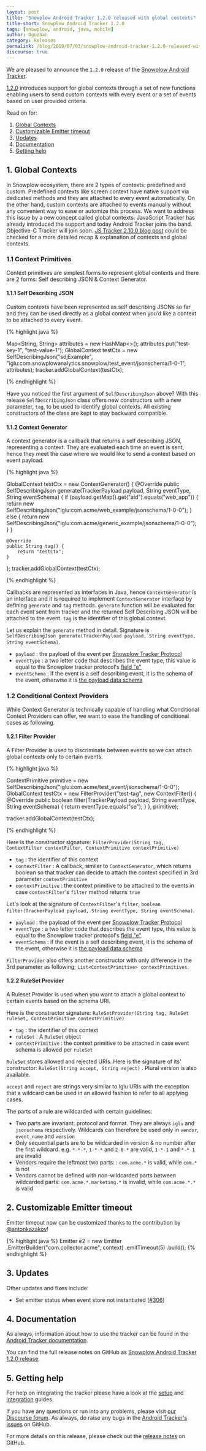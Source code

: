 ```yaml
---
layout: post
title: "Snowplow Android Tracker 1.2.0 released with global contexts"
title-short: Snowplow Android Tracker 1.2.0
tags: [snowplow, android, java, mobile]
author: Oguzhan
category: Releases
permalink: /blog/2019/07/03/snowplow-android-tracker-1.2.0-released-with-global-contexts/
discourse: true
---
```


We are pleased to announce the `1.2.0` release of the [Snowplow Android Tracker][repo].

[1.2.0][release-notes] introduces support for global contexts through a set of new functions enabling users to send custom contexts with every event or a set of events based on user provided criteria.

Read on for:

1. [Global Contexts](#global-contexts)
2. [Customizable Emitter timeout](#customizable-emitter-timeout)
3. [Updates](#updates)
4. [Documentation](#docs)
5. [Getting help](#help)

<!--more-->

<h2 id="global-contexts">1. Global Contexts</h2>

In Snowplow ecosystem, there are 2 types of contexts: predefined and custom. Predefined contexts like screen context have native support via dedicated methods and they are attached to every event automatically. On the other hand, custom contexts are attached to events manually without any convenient way to ease or automize this process. We want to address this issue by a new concept called global contexts. JavaScript Tracker has already introduced the support and today Android Tracker joins the band. Objective-C Tracker will join soon. [JS Tracker 2.10.0 blog post][js-tracker-2.10.0-blog-post] could be checked for a more detailed recap & explanation of contexts and global contexts.

### 1.1 Context Primitives

Context primitives are simplest forms to represent global contexts and there are 2 forms: Self describing JSON & Context Generator.

#### 1.1.1 Self Describing JSON

Custom contexts have been represented as self describing JSONs so far and they can be used directly as a global context when you’d like a context to be attached to every event.

{% highlight java %}

Map<String, String> attributes = new HashMap<>();
attributes.put("test-key-1", "test-value-1");
GlobalContext testCtx = new SelfDescribingJson("sdjExample", "iglu:com.snowplowanalytics.snowplow/test_event/jsonschema/1-0-1", attributes);
tracker.addGlobalContext(testCtx);

{% endhighlight %}

Have you noticed the first argument of `SelfDescribingJson` above? With this release `SelfDescribingJson` class offers new constructors with a new parameter, `tag`, to be used to identify global contexts. All existing constructors of the class are kept to stay backward compatible.

#### 1.1.2 Context Generator

A context generator is a callback that returns a self describing JSON, representing a context. They are evaluated each time an event is sent, hence they meet the case where we would like to send a context based on event payload.

{% highlight java %}

GlobalContext testCtx = new ContextGenerator() {
    @Override
    public SelfDescribingJson generate(TrackerPayload payload, String eventType, String eventSchema) {
        if (payload.getMap().get("aid").equals("web_app")) {
            return new SelfDescribingJson("iglu:com.acme/web_example/jsonschema/1-0-0");
        } else {
            return new SelfDescribingJson("iglu:com.acme/generic_example/jsonschema/1-0-0");
        }
    }

    @Override
    public String tag() {
        return "testCtx";
    }
};
tracker.addGlobalContext(testCtx);

{% endhighlight %}

Callbacks are represented as interfaces in Java, hence `ContextGenerator` is an interface and it is required to implement `ContextGenerator` interface by defining `generate` and `tag` methods. `generate` function will be evaluated for each event sent from tracker and the returned Self Describing JSON will be attached to the event. `tag` is the identifier of this global context.

Let us explain the `generate` method in detail. Signature is `SelfDescribingJson generate(TrackerPayload payload, String eventType, String eventSchema)`.
- `payload` :  the payload of the event per [Snowplow Tracker Protocol][tracker-protocol]
- `eventType` : a two letter code that describes the event type, this value is equal to the Snowplow tracker protocol's [field "e"][tracker-protocol-event-type]
- `eventSchema` : if the event is a self describing event, it is the schema of the event, otherwise it is [the payload data schema][payload-data-schema]

### 1.2 Conditional Context Providers

While Context Generator is technically capable of handling what Conditional Context Providers can offer, we want to ease the handling of conditional cases as following.

#### 1.2.1 Filter Provider

A Filter Provider is used to discriminate between events so we can attach global contexts only to certain events.

{% highlight java %}

ContextPrimitive primitive = new SelfDescribingJson("iglu:com.acme/test_event/jsonschema/1-0-0");
GlobalContext testCtx = new FilterProvider("test-tag", new ContextFilter() {
    @Override
    public boolean filter(TrackerPayload payload, String eventType, String eventSchema) {
        return eventType.equals("se");
    }
}, primitive);

tracker.addGlobalContext(testCtx);

{% endhighlight %}

Here is the constructor signature: `FilterProvider(String tag, ContextFilter contextFilter, ContextPrimitive contextPrimitive)`
- `tag` : the identifier of this context
- `contextFilter` : A callback, similar to `ContextGenerator`, which returns boolean so that tracker can decide to attach the context specified in 3rd parameter `contextPrimitive`
- `contextPrimitive` : the context primitive to be attached to the events in case `contextFilter`'s `filter` method returns `true`

Let's look at the signature of `ContextFilter`'s `filter`, `boolean filter(TrackerPayload payload, String eventType, String eventSchema)`.
- `payload` :  the payload of the event per [Snowplow Tracker Protocol][tracker-protocol]
- `eventType` : a two letter code that describes the event type, this value is equal to the Snowplow tracker protocol's [field "e"][tracker-protocol-event-type]
- `eventSchema` : if the event is a self describing event, it is the schema of the event, otherwise it is [the payload data schema][payload-data-schema]

`FilterProvider` also offers another constructor with only difference in the 3rd parameter as following; `List<ContextPrimitive> contextPrimitives`.

#### 1.2.2 RuleSet Provider

A Ruleset Provider is used when you want to attach a global context to certain events based on the schema URI.

Here is the constructor signature: `RuleSetProvider(String tag, RuleSet ruleSet, ContextPrimitive contextPrimitive)`
- `tag` : the identifier of this context
- `ruleSet` : A `RuleSet` object
- `contextPrimitive` : the context primitive to be attached in case event schema is allowed per `ruleSet`

`RuleSet` stores allowed and rejected URIs. Here is the signature of its' constructor: `RuleSet(String accept, String reject)` . Plural version is also available.

`accept` and `reject` are strings very similar to Iglu URIs with the exception that a wildcard can be used in an allowed fashion to refer to all applying cases.

The parts of a rule are wildcarded with certain guidelines:

- Two parts are invariant: protocol and format. They are always `iglu` and `jsonschema` respectively. Wildcards can therefore be used only in `vendor`, `event_name` and `version`
- Only sequential parts are to be wildcarded in version & no number after the first wildcard. e.g. `*-*-*`, `1-*-*` and `2-0-*` are valid, `1-*-1` and `*-*-1` are invalid
- Vendors require the leftmost two parts: : `com.acme.*` is valid, while `com.*` is not
- Vendors cannot be defined with non-wildcarded parts between wildcarded parts: `com.acme.*.marketing.*` is invalid, while `com.acme.*.*` is valid

<h2 id="customizable-emitter-timeout">2. Customizable Emitter timeout</h2>

Emitter timeout now can be customized thanks to the contribution by [@antonkazakov][antonkazakov]!

{% highlight java %}
Emitter e2 = new Emitter
        .EmitterBuilder("com.collector.acme", context)
        .emitTimeout(5)
        .build();
{% endhighlight %}

<h2 id="updates">3. Updates</h2>

Other updates and fixes include:

* Set emitter status when event store not instantiated ([#306][306])

<h2 id="docs">4. Documentation</h2>

As always, information about how to use the tracker can be found in the [Android Tracker documentation][docs].

You can find the full release notes on GitHub as [Snowplow Android Tracker 1.2.0 release][release-notes].

<h2 id="help">5. Getting help</h2>

For help on integrating the tracker please have a look at the [setup][android-setup] and [integration][integration] guides.

If you have any questions or run into any problems, please visit [our Discourse forum][discourse]. As always, do raise any bugs in the [Android Tracker's issues][android-issues] on GitHub.

For more details on this release, please check out the [release notes][release-notes] on GitHub.

[repo]: https://github.com/snowplow/snowplow-android-tracker
[docs]: http://docs.snowplowanalytics.com/open-source/snowplow/trackers/android-tracker/1.2.0/
[release-notes]: https://github.com/snowplow/snowplow-android-tracker/releases/tag/1.2.0
[android-setup]: https://github.com/snowplow/snowplow/wiki/Android-Tracker-Setup
[android-issues]: https://github.com/snowplow/snowplow-android-tracker/issues

[global-contexts-rfc]: https://discourse.snowplowanalytics.com/t/global-contexts-rfc/2340
[js-tracker-2.10.0-blog-post]: https://snowplowanalytics.com/blog/2019/01/23/snowplow-javascript-tracker-2.10.0-released-with-global-contexts/

[tracker-protocol-event-type]: https://github.com/snowplow/snowplow/wiki/snowplow-tracker-protocol#3-snowplow-events
[payload-data-schema]: https://github.com/snowplow/iglu-central/blob/master/schemas/com.snowplowanalytics.snowplow/payload_data/jsonschema/1-0-4
[tracker-protocol]: https://github.com/snowplow/snowplow/wiki/snowplow-tracker-protocol

[antonkazakov]: https://github.com/antonkazakov
[306]: https://github.com/snowplow/snowplow-android-tracker/issues/306

[demo-walkthrough]: https://github.com/snowplow/snowplow/wiki/Android-app-walkthrough#walkthrough
[integration]: https://github.com/snowplow/snowplow/wiki/Android-Integration
[testing]: https://github.com/snowplow/snowplow/wiki/Android-Testing-locally-and-Debugging

[discourse]: http://discourse.snowplowanalytics.com/
